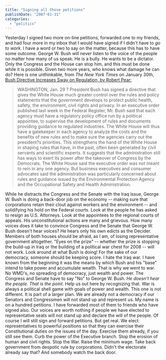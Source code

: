 ```yaml
---
title: "Signing all those petitions"
publishDate: "2007-01-31"
categories: 
  - "politics"
---
```


Yesterday I signed two more on-line petitions, forwarded one to my friends, and had four more in my inbox that I would have signed if I didn't have to _go to work_. I have a word or two to say on the matter, because this has to have some outcome. George W. Bush will never listen to the voice of the people no matter how many of us speak. He is a bully. He wants to be a dictator. Only the Congress and the House can stop him, and this must be done while it is possible. Given two more years, who knows what damage he can do? Here is one unthinkable, from _The New York Times_ on January 30th, [Bush Directive Increases Sway on Regulation, by Robert Pear:](http://www.nytimes.com/2007/01/30/washington/30rules.html?ex=1170824400&en=ca3b655686fe8f97&ei=5070&emc=eta1)

> WASHINGTON, Jan. 29 ? President Bush has signed a directive that gives the White House much greater control over the rules and policy statements that the government develops to protect public health, safety, the environment, civil rights and privacy. In an executive order published last week in the Federal Register, Mr. Bush said that each agency must have a regulatory policy office run by a political appointee, to supervise the development of rules and documents providing guidance to regulated industries. The White House will thus have a gatekeeper in each agency to analyze the costs and the benefits of new rules and to make sure the agencies carry out the president?s priorities. This strengthens the hand of the White House in shaping rules that have, in the past, often been generated by civil servants and scientific experts. It suggests that the administration still has ways to exert its power after the takeover of Congress by the Democrats. The White House said the executive order was not meant to rein in any one agency. But business executives and consumer advocates said the administration was particularly concerned about rules and guidance issued by the Environmental Protection Agency and the Occupational Safety and Health Administration.

While he distracts the Congress and the Senate with the Iraq issue, George W. Bush is doing a back-door job on the economy -- making sure that corporations retain their clout against workers and the environment -- and solidifying his hold on the Federal courts. Look at the people he has asked to resign as U.S. Attorneys. Look at the appointees to the regional courts of appeals. His unconstitutional actions are many and grievous. How many voices does it take to convince Congress and the Senate that George W. Bush doesn't hear voices? He hears only his own edicts as the Decider. Members of both houses should be afraid, as I am, of losing representative government altogether. "Eyes on the prize" -- whether the prize is stopping the build-up in Iraq or the building of a political war chest for 2008 -- will not work. Look around at what Bush is doing! For the sake of our democracy, someone should be keeping score. I hate the Iraq war. I have known from the beginning it was the means by which Bush and his "base" intend to take power and accumulate wealth. That is why we went to war. No WMD's, no spreading of democracy, just wealth and power. The Congress and Senate have to say "No" to George W. Bush. _He doesn't hear the people. That is the point._ Help us out here by recognizing that. War is always a political shell game with goals of power and wealth. This one is not different. It is part of a larger plan. We are already not a democracy if our Senators and Congressmen will not stand up and represent us. My name is on a hundred petitions. I have forwarded most of them to friends who have signed also. Our voices are worth nothing if people we have elected to representative seats will not stand up and declare the will of the people. Of course I will still sign and forward petitions. But get real. We elect representatives to powerful positions so that they can exercise their Constitutional duties on the issues of the day. Exercise them already, if you still see them. Curb the power of the Executive branch. Stop the erosion of human and civil rights. Stop the War. Raise the minimum wage. Take back government from despotic rule by corporations. Didn't the electorate already say that? And somebody watch the back door.
